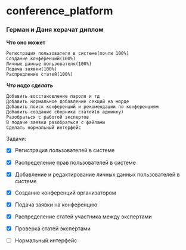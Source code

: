 # conference_platform
### Герман и Даня херачат диплом

**Что оно может**

    Регистрация пользователя в системе(почти 100%)
    Создание конференций(100%) 
    Личные данные пользователя(100%)
    Подача заявки(100%)
    Распредление статей(100%)
   
    
***Что надо сделать***

    Добавить восстановление пароля и тд
    Добавить нормальное добавление секций на морде
    Добавить поиск конференций и рекомендации по конференциям
    Добавить создание сборника статей(в админку)
    Разобраться с работой экспертов
    В подаче заявки разобраться с файлами
    Сделать нормальный интерфейс

Задачи:
- [X] Регистрация пользователей в системе
- [X] Распределение прав пользователей в системе
- [X] Добавление и редактирование личных данных пользователей в системе
- [X] Создание конференций организатором
- [X] Подача заявки на конференцию
- [X] Распределение статей участника между экспертами
- [X] Проверка статей экспертами
- [ ] Нормальный интерфейс


